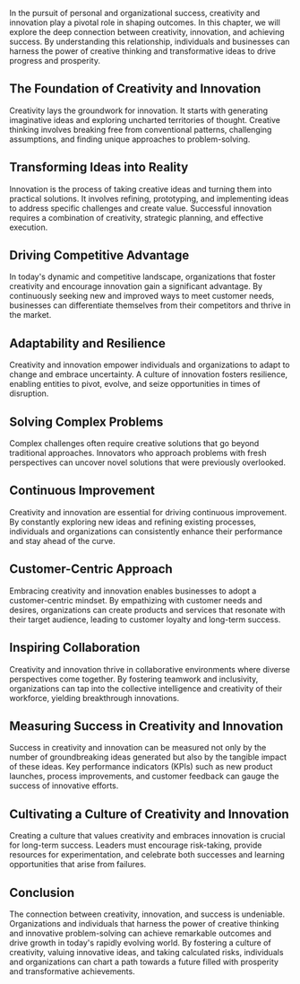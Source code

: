 
In the pursuit of personal and organizational success, creativity and innovation play a pivotal role in shaping outcomes. In this chapter, we will explore the deep connection between creativity, innovation, and achieving success. By understanding this relationship, individuals and businesses can harness the power of creative thinking and transformative ideas to drive progress and prosperity.

## The Foundation of Creativity and Innovation

Creativity lays the groundwork for innovation. It starts with generating imaginative ideas and exploring uncharted territories of thought. Creative thinking involves breaking free from conventional patterns, challenging assumptions, and finding unique approaches to problem-solving.

## Transforming Ideas into Reality

Innovation is the process of taking creative ideas and turning them into practical solutions. It involves refining, prototyping, and implementing ideas to address specific challenges and create value. Successful innovation requires a combination of creativity, strategic planning, and effective execution.

## Driving Competitive Advantage

In today's dynamic and competitive landscape, organizations that foster creativity and encourage innovation gain a significant advantage. By continuously seeking new and improved ways to meet customer needs, businesses can differentiate themselves from their competitors and thrive in the market.

## Adaptability and Resilience

Creativity and innovation empower individuals and organizations to adapt to change and embrace uncertainty. A culture of innovation fosters resilience, enabling entities to pivot, evolve, and seize opportunities in times of disruption.

## Solving Complex Problems

Complex challenges often require creative solutions that go beyond traditional approaches. Innovators who approach problems with fresh perspectives can uncover novel solutions that were previously overlooked.

## Continuous Improvement

Creativity and innovation are essential for driving continuous improvement. By constantly exploring new ideas and refining existing processes, individuals and organizations can consistently enhance their performance and stay ahead of the curve.

## Customer-Centric Approach

Embracing creativity and innovation enables businesses to adopt a customer-centric mindset. By empathizing with customer needs and desires, organizations can create products and services that resonate with their target audience, leading to customer loyalty and long-term success.

## Inspiring Collaboration

Creativity and innovation thrive in collaborative environments where diverse perspectives come together. By fostering teamwork and inclusivity, organizations can tap into the collective intelligence and creativity of their workforce, yielding breakthrough innovations.

## Measuring Success in Creativity and Innovation

Success in creativity and innovation can be measured not only by the number of groundbreaking ideas generated but also by the tangible impact of these ideas. Key performance indicators (KPIs) such as new product launches, process improvements, and customer feedback can gauge the success of innovative efforts.

## Cultivating a Culture of Creativity and Innovation

Creating a culture that values creativity and embraces innovation is crucial for long-term success. Leaders must encourage risk-taking, provide resources for experimentation, and celebrate both successes and learning opportunities that arise from failures.

## Conclusion

The connection between creativity, innovation, and success is undeniable. Organizations and individuals that harness the power of creative thinking and innovative problem-solving can achieve remarkable outcomes and drive growth in today's rapidly evolving world. By fostering a culture of creativity, valuing innovative ideas, and taking calculated risks, individuals and organizations can chart a path towards a future filled with prosperity and transformative achievements.
